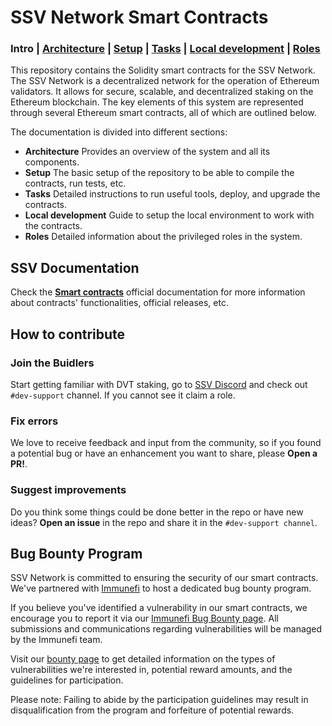 # SSV Network Smart Contracts

### Intro | [Architecture](./docs/architecture.md) | [Setup](./docs/setup.md) | [Tasks](./docs/tasks.md) | [Local development](./docs/local-dev.md) | [Roles](./docs/roles.md)

This repository contains the Solidity smart contracts for the SSV Network. The SSV Network is a decentralized network for the operation of Ethereum validators. It allows for secure, scalable, and decentralized staking on the Ethereum blockchain. The key elements of this system are represented through several Ethereum smart contracts, all of which are outlined below.

The documentation is divided into different sections:

- **Architecture** Provides an overview of the system and all its components.
- **Setup** The basic setup of the repository to be able to compile the contracts, run tests, etc.
- **Tasks** Detailed instructions to run useful tools, deploy, and upgrade the contracts.
- **Local development** Guide to setup the local environment to work with the contracts.
- **Roles** Detailed information about the privileged roles in the system.

## SSV Documentation

Check the **[Smart contracts](https://docs.ssv.network/developers/smart-contracts)** official documentation for more information about contracts' functionalities, official releases, etc.

## How to contribute

### Join the Buidlers

Start getting familiar with DVT staking, go to [SSV Discord](https://discord.gg/invite/ssvnetworkofficial) and check out `#dev-support` channel. If you cannot see it claim a role.

### Fix errors

We love to receive feedback and input from the community, so if you found a potential bug or have an enhancement you want to share, please **Open a PR!**.

### Suggest improvements

Do you think some things could be done better in the repo or have new ideas?
**Open an issue** in the repo and share it in the `#dev-support channel`.

## Bug Bounty Program

SSV Network is committed to ensuring the security of our smart contracts. We've partnered with [Immunefi](https://immunefi.com/) to host a dedicated bug bounty program.

If you believe you've identified a vulnerability in our smart contracts, we encourage you to report it via our [Immunefi Bug Bounty page](https://immunefi.com/bounty/ssvnetwork/). All submissions and communications regarding vulnerabilities will be managed by the Immunefi team.

Visit our [bounty page](https://immunefi.com/bounty/ssvnetwork/) to get detailed information on the types of vulnerabilities we're interested in, potential reward amounts, and the guidelines for participation.

Please note: Failing to abide by the participation guidelines may result in disqualification from the program and forfeiture of potential rewards.
